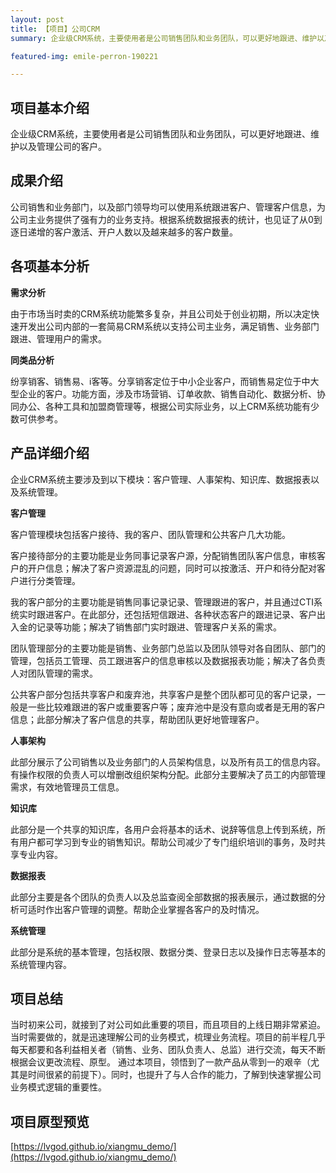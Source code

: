 ```yaml
---
layout: post
title: 【项目】公司CRM
summary: 企业级CRM系统，主要使用者是公司销售团队和业务团队，可以更好地跟进、维护以及管理公司的客户。

featured-img: emile-perron-190221

---
```

## 项目基本介绍 ##
企业级CRM系统，主要使用者是公司销售团队和业务团队，可以更好地跟进、维护以及管理公司的客户。

## 成果介绍 ##
公司销售和业务部门，以及部门领导均可以使用系统跟进客户、管理客户信息，为公司主业务提供了强有力的业务支持。根据系统数据报表的统计，也见证了从0到逐日递增的客户激活、开户人数以及越来越多的客户数量。

## 各项基本分析 ##

**需求分析**

由于市场当时卖的CRM系统功能繁多复杂，并且公司处于创业初期，所以决定快速开发出公司内部的一套简易CRM系统以支持公司主业务，满足销售、业务部门跟进、管理用户的需求。

**同类品分析**

纷享销客、销售易、i客等。分享销客定位于中小企业客户，而销售易定位于中大型企业的客户。功能方面，涉及市场营销、订单收款、销售自动化、数据分析、协同办公、各种工具和加盟商管理等，根据公司实际业务，以上CRM系统功能有少数可供参考。

## 产品详细介绍 ##

企业CRM系统主要涉及到以下模块：客户管理、人事架构、知识库、数据报表以及系统管理。

**客户管理**

客户管理模块包括客户接待、我的客户、团队管理和公共客户几大功能。

客户接待部分的主要功能是业务同事记录客户源，分配销售团队客户信息，审核客户的开户信息；解决了客户资源混乱的问题，同时可以按激活、开户和待分配对客户进行分类管理。

我的客户部分的主要功能是销售同事记录记录、管理跟进的客户，并且通过CTI系统实时跟进客户。在此部分，还包括短信跟进、各种状态客户的跟进记录、客户出入金的记录等功能；解决了销售部门实时跟进、管理客户关系的需求。

团队管理部分的主要功能是销售、业务部门总监以及团队领导对各自团队、部门的管理，包括员工管理、员工跟进客户的信息审核以及数据报表功能；解决了各负责人对团队管理的需求。

公共客户部分包括共享客户和废弃池，共享客户是整个团队都可见的客户记录，一般是一些比较难跟进的客户或重要客户等；废弃池中是没有意向或者是无用的客户信息；此部分解决了客户信息的共享，帮助团队更好地管理客户。

**人事架构**

此部分展示了公司销售以及业务部门的人员架构信息，以及所有员工的信息内容。有操作权限的负责人可以增删改组织架构分配。此部分主要解决了员工的内部管理需求，有效地管理员工信息。

**知识库**

此部分是一个共享的知识库，各用户会将基本的话术、说辞等信息上传到系统，所有用户都可学习到专业的销售知识。帮助公司减少了专门组织培训的事务，及时共享专业内容。

**数据报表**

此部分主要是各个团队的负责人以及总监查阅全部数据的报表展示，通过数据的分析可适时作出客户管理的调整。帮助企业掌握各客户的及时情况。

**系统管理**

此部分是系统的基本管理，包括权限、数据分类、登录日志以及操作日志等基本的系统管理内容。

## 项目总结 ##

当时初来公司，就接到了对公司如此重要的项目，而且项目的上线日期非常紧迫。当时需要做的，就是迅速理解公司的业务模式，梳理业务流程。项目的前半程几乎每天都要和各利益相关者（销售、业务、团队负责人、总监）进行交流，每天不断根据会议更改流程、原型。
通过本项目，领悟到了一款产品从零到一的艰辛（尤其是时间很紧的前提下）。同时，也提升了与人合作的能力，了解到快速掌握公司业务模式逻辑的重要性。

## 项目原型预览 ##

[https://lvgod.github.io/xiangmu_demo/](https://lvgod.github.io/xiangmu_demo/)







